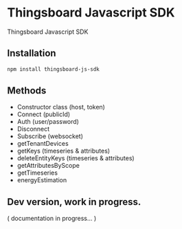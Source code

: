 # Thingsboard Javascript SDK

Thingsboard Javascript SDK


## Installation

```bash
npm install thingsboard-js-sdk
```

## Methods

- Constructor class (host, token)
- Connect (publicId)
- Auth (user/password)
- Disconnect
- Subscribe (websocket)
- getTenantDevices
- getKeys (timeseries & attributes)
- deleteEntityKeys (timeseries & attributes)
- getAttributesByScope
- getTimeseries
- energyEstimation


## Dev version, work in progress.
( documentation in progress... )

